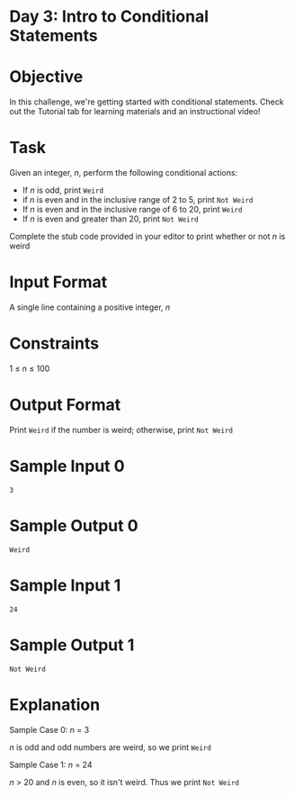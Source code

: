 # Day 3: Intro to Conditional Statements

# Objective
In this challenge, we're getting started with conditional statements. Check out the Tutorial tab for learning materials and an instructional video!

# Task 
<p>Given an integer, <em>n</em>, perform the following conditional actions:</p>
<ul>
<li>If <em>n</em> is odd, print <code>Weird</code></li>
<li>if <em>n</em> is even and in the inclusive range of 2 to 5, print <code>Not Weird</code></li>
<li>If <em>n</em> is even and in the inclusive range of 6 to 20, print <code>Weird</code></li>
<li>If <em>n</em> is even and greater than 20, print <code>Not Weird</code></li>
</ul>
<p>Complete the stub code provided in your editor to print whether or not <em>n</em> is weird</p>

# Input Format
A single line containing a positive integer, <em>n</em>

# Constraints
1 ≤ <em>n</em> ≤ 100

# Output Format
Print <code>Weird</code> if the number is weird; otherwise, print <code>Not Weird</code>

# Sample Input 0
<code>3</code>

# Sample Output 0
<code>Weird</code>

# Sample Input 1
<code>24</code>

# Sample Output 1
<code>Not Weird</code>

# Explanation
<p>Sample Case 0: <em>n</em> = 3</p>
<p><em>n</em> is odd and odd numbers are weird, so we print <code>Weird</code></p>
<p>Sample Case 1: <em>n</em> = 24</p>
<p><em>n</em> > 20 and <em>n</em> is even, so it isn't weird. Thus we print <code>Not Weird</code></p>